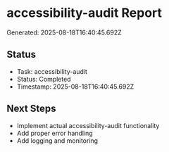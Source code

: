 # accessibility-audit Report

Generated: 2025-08-18T16:40:45.692Z

## Status
- Task: accessibility-audit
- Status: Completed
- Timestamp: 2025-08-18T16:40:45.692Z

## Next Steps
- Implement actual accessibility-audit functionality
- Add proper error handling
- Add logging and monitoring
